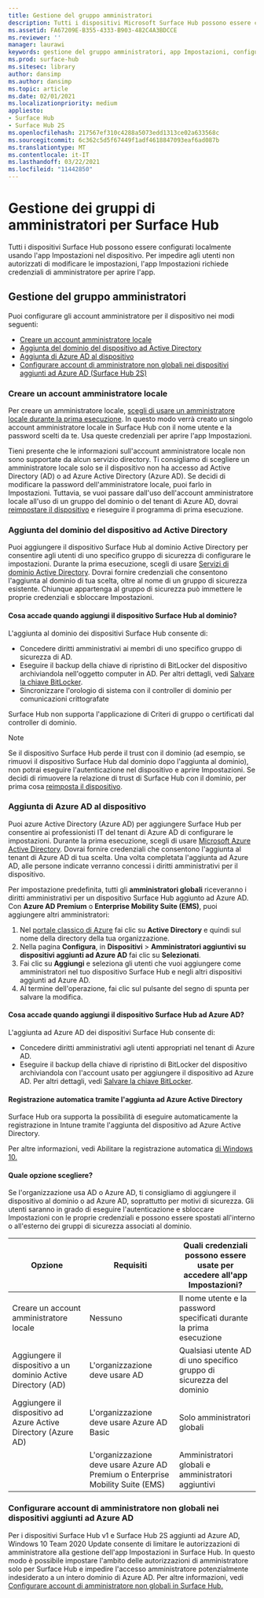 ```yaml
---
title: Gestione del gruppo amministratori
description: Tutti i dispositivi Microsoft Surface Hub possono essere configurati singolarmente aprendo l'app Impostazioni nel dispositivo.
ms.assetid: FA67209E-B355-4333-B903-482C4A3BDCCE
ms.reviewer: ''
manager: laurawi
keywords: gestione del gruppo amministratori, app Impostazioni, configurare Surface Hub
ms.prod: surface-hub
ms.sitesec: library
author: dansimp
ms.author: dansimp
ms.topic: article
ms.date: 02/01/2021
ms.localizationpriority: medium
appliesto:
- Surface Hub
- Surface Hub 2S
ms.openlocfilehash: 217567ef310c4288a5073edd1313ce02a633568c
ms.sourcegitcommit: 6c362c5d5f67449f1adf4618847093eaf6ad087b
ms.translationtype: MT
ms.contentlocale: it-IT
ms.lasthandoff: 03/22/2021
ms.locfileid: "11442850"
---
```

# <a name="admin-group-management-for-surface-hub"></a>Gestione dei gruppi di amministratori per Surface Hub


Tutti i dispositivi Surface Hub possono essere configurati localmente usando l'app Impostazioni nel dispositivo. Per impedire agli utenti non autorizzati di modificare le impostazioni, l'app Impostazioni richiede credenziali di amministratore per aprire l'app.


## <a name="admin-group-management"></a>Gestione del gruppo amministratori

Puoi configurare gli account amministratore per il dispositivo nei modi seguenti:

- [Creare un account amministratore locale](#create-a-local-admin-account)
- [Aggiunta del dominio del dispositivo ad Active Directory](#domain-join-the-device-to-active-directory)
- [Aggiunta di Azure AD al dispositivo](#azure-ad-join-the-device)
- [Configurare account di amministratore non globali nei dispositivi aggiunti ad Azure AD (Surface Hub 2S)](#configure-non-global-admin-accounts-on-azure-ad-joined-devices)


### <a name="create-a-local-admin-account"></a>Creare un account amministratore locale

Per creare un amministratore locale, [scegli di usare un amministratore locale durante la prima esecuzione](first-run-program-surface-hub.md#use-a-local-admin). In questo modo verrà creato un singolo account amministratore locale in Surface Hub con il nome utente e la password scelti da te. Usa queste credenziali per aprire l'app Impostazioni.

Tieni presente che le informazioni sull'account amministratore locale non sono supportate da alcun servizio directory. Ti consigliamo di scegliere un amministratore locale solo se il dispositivo non ha accesso ad Active Directory (AD) o ad Azure Active Directory (Azure AD). Se decidi di modificare la password dell'amministratore locale, puoi farlo in Impostazioni. Tuttavia, se vuoi passare dall'uso dell'account amministratore locale all'uso di un gruppo del dominio o del tenant di Azure AD, dovrai [reimpostare il dispositivo](device-reset-surface-hub.md) e rieseguire il programma di prima esecuzione.

### <a name="domain-join-the-device-to-active-directory"></a>Aggiunta del dominio del dispositivo ad Active Directory

Puoi aggiungere il dispositivo Surface Hub al dominio Active Directory per consentire agli utenti di uno specifico gruppo di sicurezza di configurare le impostazioni. Durante la prima esecuzione, scegli di usare [Servizi di dominio Active Directory](first-run-program-surface-hub.md#use-active-directory-domain-services). Dovrai fornire credenziali che consentono l'aggiunta al dominio di tua scelta, oltre al nome di un gruppo di sicurezza esistente. Chiunque appartenga al gruppo di sicurezza può immettere le proprie credenziali e sbloccare Impostazioni.

#### <a name="what-happens-when-you-domain-join-your-surface-hub"></a>Cosa accade quando aggiungi il dispositivo Surface Hub al dominio?
L'aggiunta al dominio dei dispositivi Surface Hub consente di:
- Concedere diritti amministrativi ai membri di uno specifico gruppo di sicurezza di AD.
- Eseguire il backup della chiave di ripristino di BitLocker del dispositivo archiviandola nell'oggetto computer in AD. Per altri dettagli, vedi [Salvare la chiave BitLocker](save-bitlocker-key-surface-hub.md).
- Sincronizzare l'orologio di sistema con il controller di dominio per comunicazioni crittografate

Surface Hub non supporta l'applicazione di Criteri di gruppo o certificati dal controller di dominio.

> [!NOTE]
> Se il dispositivo Surface Hub perde il trust con il dominio (ad esempio, se rimuovi il dispositivo Surface Hub dal dominio dopo l'aggiunta al dominio), non potrai eseguire l'autenticazione nel dispositivo e aprire Impostazioni. Se decidi di rimuovere la relazione di trust di Surface Hub con il dominio, per prima cosa [reimposta il dispositivo](device-reset-surface-hub.md).


### <a name="azure-ad-join-the-device"></a>Aggiunta di Azure AD al dispositivo

Puoi azure Active Directory (Azure AD) per aggiungere Surface Hub per consentire ai professionisti IT del tenant di Azure AD di configurare le impostazioni. Durante la prima esecuzione, scegli di usare [Microsoft Azure Active Directory](first-run-program-surface-hub.md#use-microsoft-azure-active-directory). Dovrai fornire credenziali che consentono l'aggiunta al tenant di Azure AD di tua scelta. Una volta completata l'aggiunta ad Azure AD, alle persone indicate verranno concessi i diritti amministrativi per il dispositivo.

Per impostazione predefinita, tutti gli **amministratori globali** riceveranno i diritti amministrativi per un dispositivo Surface Hub aggiunto ad Azure AD. Con **Azure AD Premium** o **Enterprise Mobility Suite (EMS)**, puoi aggiungere altri amministratori:
1.  Nel [portale classico di Azure](https://manage.windowsazure.com/) fai clic su **Active Directory** e quindi sul nome della directory della tua organizzazione.
2.  Nella pagina **Configura**, in **Dispositivi** > **Amministratori aggiuntivi su dispositivi aggiunti ad Azure AD** fai clic su **Selezionati**.
3.  Fai clic su **Aggiungi** e seleziona gli utenti che vuoi aggiungere come amministratori nel tuo dispositivo Surface Hub e negli altri dispositivi aggiunti ad Azure AD.
4.  Al termine dell'operazione, fai clic sul pulsante del segno di spunta per salvare la modifica.

#### <a name="what-happens-when-you-azure-ad-join-your-surface-hub"></a>Cosa accade quando aggiungi il dispositivo Surface Hub ad Azure AD?
L'aggiunta ad Azure AD dei dispositivi Surface Hub consente di:
- Concedere diritti amministrativi agli utenti appropriati nel tenant di Azure AD.
- Eseguire il backup della chiave di ripristino di BitLocker del dispositivo archiviandola con l'account usato per aggiungere il dispositivo ad Azure AD. Per altri dettagli, vedi [Salvare la chiave BitLocker](save-bitlocker-key-surface-hub.md).

#### <a name="automatic-enrollment-via-azure-active-directory-join"></a>Registrazione automatica tramite l'aggiunta ad Azure Active Directory

Surface Hub ora supporta la possibilità di eseguire automaticamente la registrazione in Intune tramite l'aggiunta del dispositivo ad Azure Active Directory. 

Per altre informazioni, vedi Abilitare la registrazione automatica [di Windows 10.](https://docs.microsoft.com/intune/windows-enroll#enable-windows-10-automatic-enrollment)

#### <a name="which-should-i-choose"></a>Quale opzione scegliere?

Se l'organizzazione usa AD o Azure AD, ti consigliamo di aggiungere il dispositivo al dominio o ad Azure AD, soprattutto per motivi di sicurezza. Gli utenti saranno in grado di eseguire l'autenticazione e sbloccare Impostazioni con le proprie credenziali e possono essere spostati all'interno o all'esterno dei gruppi di sicurezza associati al dominio.

| Opzione                                            | Requisiti                            | Quali credenziali possono essere usate per accedere all'app Impostazioni?  |
|---------------------------------------------------|-----------------------------------------|-------|
| Creare un account amministratore locale                      | Nessuno                                    | Il nome utente e la password specificati durante la prima esecuzione |
| Aggiungere il dispositivo a un dominio Active Directory (AD)              | L'organizzazione deve usare AD               | Qualsiasi utente AD di uno specifico gruppo di sicurezza del dominio |
| Aggiungere il dispositivo ad Azure Active Directory (Azure AD) | L'organizzazione deve usare Azure AD Basic   | Solo amministratori globali |
| &nbsp;                                            | L'organizzazione deve usare Azure AD Premium o Enterprise Mobility Suite (EMS) | Amministratori globali e amministratori aggiuntivi |


### <a name="configure-non-global-admin-accounts-on-azure-ad-joined-devices"></a>Configurare account di amministratore non globali nei dispositivi aggiunti ad Azure AD

Per i dispositivi Surface Hub v1 e Surface Hub 2S aggiunti ad Azure AD, Windows 10 Team 2020 Update consente di limitare le autorizzazioni di amministratore alla gestione dell'app Impostazioni in Surface Hub. In questo modo è possibile impostare l'ambito delle autorizzazioni di amministratore solo per Surface Hub e impedire l'accesso amministratore potenzialmente indesiderato a un intero dominio di Azure AD. Per altre informazioni, vedi [Configurare account di amministratore non globali in Surface Hub.](surface-hub-2s-nonglobal-admin.md)